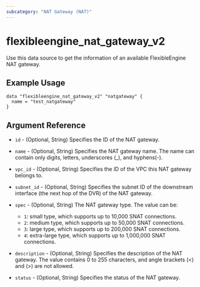 ```yaml
---
subcategory: "NAT Gateway (NAT)"
---
```


# flexibleengine_nat_gateway_v2

Use this data source to get the information of an available FlexibleEngine NAT gateway.

## Example Usage

```hcl
data "flexibleengine_nat_gateway_v2" "natgateway" {
  name = "test_natgateway"
}
```

## Argument Reference

* `id` - (Optional, String) Specifies the ID of the NAT gateway.

* `name` - (Optional, String) Specifies the NAT gateway name. The name can contain only digits, letters,
  underscores (_), and hyphens(-).

* `vpc_id` - (Optional, String) Specifies the ID of the VPC this NAT gateway belongs to.

* `subnet_id` - (Optional, String) Specifies the subnet ID of the downstream interface (the next hop of the DVR) of the
  NAT gateway.

* `spec` - (Optional, String) The NAT gateway type. The value can be:
  + `1`: small type, which supports up to 10,000 SNAT connections.
  + `2`: medium type, which supports up to 50,000 SNAT connections.
  + `3`: large type, which supports up to 200,000 SNAT connections.
  + `4`: extra-large type, which supports up to 1,000,000 SNAT connections.

* `description` - (Optional, String) Specifies the description of the NAT gateway. The value contains 0 to 255
  characters, and angle brackets (<) and (>) are not allowed.

* `status` - (Optional, String) Specifies the status of the NAT gateway.
